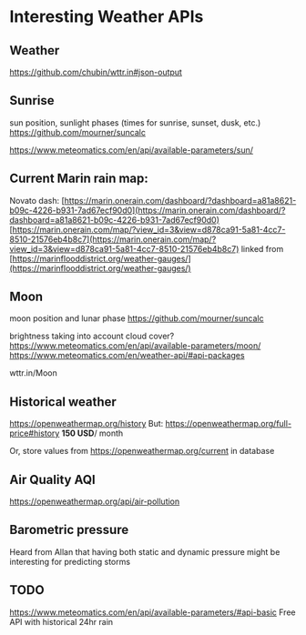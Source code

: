# Interesting Weather APIs

## Weather
https://github.com/chubin/wttr.in#json-output

## Sunrise
sun position, sunlight phases (times for sunrise, sunset, dusk, etc.) https://github.com/mourner/suncalc

https://www.meteomatics.com/en/api/available-parameters/sun/
## Current Marin rain map:
Novato dash: [https://marin.onerain.com/dashboard/?dashboard=a81a8621-b09c-4226-b931-7ad67ecf90d0](https://marin.onerain.com/dashboard/?dashboard=a81a8621-b09c-4226-b931-7ad67ecf90d0)  
[https://marin.onerain.com/map/?view_id=3&view=d878ca91-5a81-4cc7-8510-21576eb4b8c7](https://marin.onerain.com/map/?view_id=3&view=d878ca91-5a81-4cc7-8510-21576eb4b8c7)
linked from [https://marinflooddistrict.org/weather-gauges/](https://marinflooddistrict.org/weather-gauges/)
## Moon
moon position and lunar phase https://github.com/mourner/suncalc

brightness taking into account cloud cover? https://www.meteomatics.com/en/api/available-parameters/moon/
https://www.meteomatics.com/en/weather-api/#api-packages

wttr.in/Moon
## Historical weather 
https://openweathermap.org/history 
But: https://openweathermap.org/full-price#history **150 USD**/ month

Or, store values from https://openweathermap.org/current in database
## Air Quality AQI
https://openweathermap.org/api/air-pollution
## Barometric pressure
Heard from Allan that having both static and dynamic pressure might be interesting for predicting storms
## TODO
https://www.meteomatics.com/en/api/available-parameters/#api-basic
Free API with historical 24hr rain